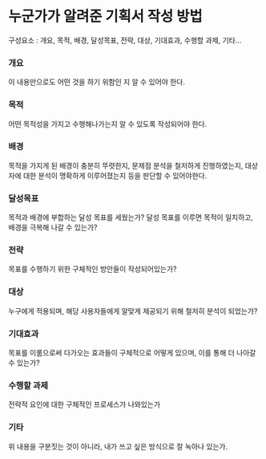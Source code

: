 # 누군가가 알려준 기획서 작성 방법

구성요소 : 개요, 목적, 배경, 달성목표, 전략, 대상, 기대효과, 수행할 과제, 기타...

### 개요
이 내용만으로도 어떤 것을 하기 위함인 지 알 수 있어야 한다.

### 목적
어떤 목적성을 가지고 수행해나가는지 알 수 있도록 작성되어야 한다.

### 배경
목적을 가지게 된 배경이 충분히 뚜렷한지, 문제점 분석을 철저하게 진행하였는지, 대상자에 대한 분석이 명확하게 이루어졌는지 등을 판단할 수 있어야한다.

### 달성목표
목적과 배경에 부합하는 달성 목표를 세웠는가? 달성 목표를 이루면 목적이 일치하고, 배경을 극복해 나갈 수 있는가?

### 전략
목표를 수행하기 위한 구체적인 방안들이 작성되어있는가? 

### 대상
누구에게 적용되며, 해당 사용자들에게 알맞게 제공되기 위해 철저히 분석이 되었는가?

### 기대효과
목표를 이룸으로써 다가오는 효과들이 구체적으로 어떻게 있으며, 이를 통해 더 나아갈 수 있는가?

### 수행할 과제 
전략적 요인에 대한 구체적인 프로세스가 나와있는가

### 기타
위 내용을 구분짓는 것이 아니라, 내가 쓰고 싶은 방식으로 잘 녹아나 있는가.